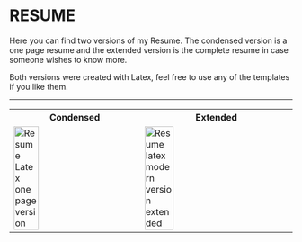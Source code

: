 # RESUME

Here you can find two versions of my Resume. The condensed version is a one page resume and the extended version is the complete resume in case someone wishes to know more.

Both versions were created with Latex, feel free to use any of the templates if you like them.

---

<table width="100%">
    <tr>
        <th>Condensed</th>
        <th>Extended</th>
    </tr>
    <tr>
        <td>
            <img src="" alt="Resume Latex one page version" height="45%" />
        </td>
        <td>
            <img src="" alt="Resume latex modern version extended" height="45%"/></td>
       </td>
    </tr>
</table>

